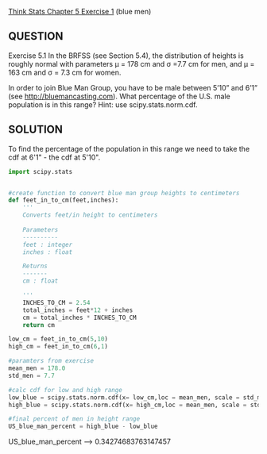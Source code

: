 [Think Stats Chapter 5 Exercise 1](http://greenteapress.com/thinkstats2/html/thinkstats2006.html#toc50) (blue men)

## QUESTION
Exercise 5.1 In the BRFSS (see Section 5.4), the distribution of heights is roughly normal with parameters µ = 178 cm and σ =7.7 cm for men, and µ = 163 cm and σ = 7.3 cm for women.

In order to join Blue Man Group, you have to be male between 5’10” and 6’1” (see http://bluemancasting.com). What percentage of the U.S. male population is in this range? Hint: use scipy.stats.norm.cdf.

## SOLUTION
To find the percentage of the population in this range we need to take the cdf at 6'1" - the cdf at 5'10".

```python
import scipy.stats


#create function to convert blue man group heights to centimeters
def feet_in_to_cm(feet,inches):
    '''
    Converts feet/in height to centimeters
    
    Parameters
    ----------
    feet : integer
    inches : float

    Returns
    -------
    cm : float

    '''
    INCHES_TO_CM = 2.54
    total_inches = feet*12 + inches
    cm = total_inches * INCHES_TO_CM
    return cm

low_cm = feet_in_to_cm(5,10)
high_cm = feet_in_to_cm(6,1)

#paramters from exercise
mean_men = 178.0 
std_men = 7.7

#calc cdf for low and high range
low_blue = scipy.stats.norm.cdf(x= low_cm,loc = mean_men, scale = std_men)
high_blue = scipy.stats.norm.cdf(x= high_cm,loc = mean_men, scale = std_men)

#final percent of men in height range
US_blue_man_percent = high_blue - low_blue
```
US_blue_man_percent --> 0.34274683763147457

